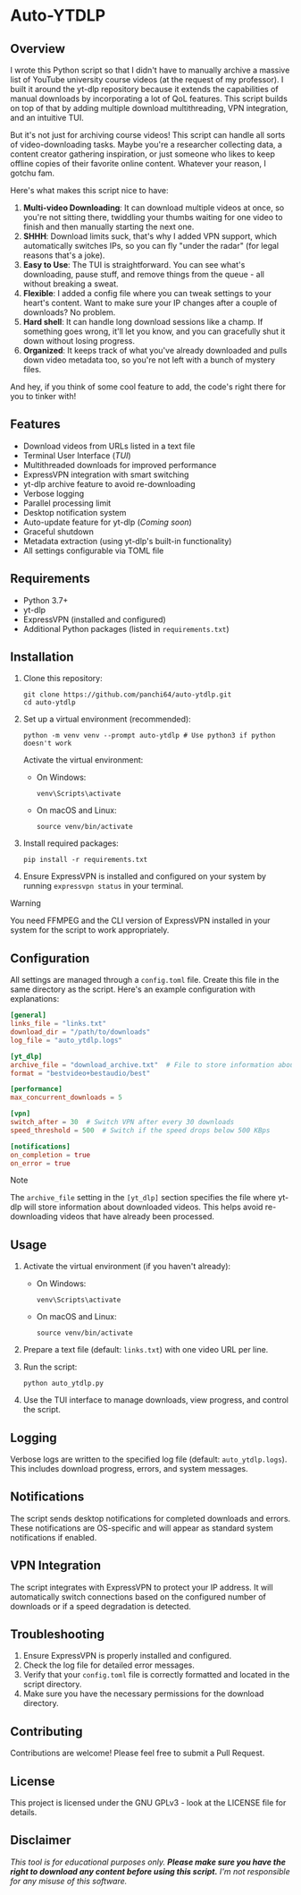 # Auto-YTDLP

## Overview

I wrote this Python script so that I didn't have to manually archive a massive list of YouTube university course videos (at the request of my professor). I built it around the yt-dlp repository because it extends the capabilities of manual downloads by incorporating a lot of QoL features. This script builds on top of that by adding multiple download multithreading, VPN integration, and an intuitive TUI.

But it's not just for archiving course videos! This script can handle all sorts of video-downloading tasks. Maybe you're a researcher collecting data, a content creator gathering inspiration, or just someone who likes to keep offline copies of their favorite online content. Whatever your reason, I gotchu fam.

Here's what makes this script nice to have:

1. **Multi-video Downloading**: It can download multiple videos at once, so you're not sitting there, twiddling your thumbs waiting for one video to finish and then manually starting the next one.
2. **SHHH**: Download limits suck, that's why I added VPN support, which automatically switches IPs, so you can fly "under the radar" (for legal reasons that's a joke).
3. **Easy to Use**: The TUI is straightforward. You can see what's downloading, pause stuff, and remove things from the queue - all without breaking a sweat.
4. **Flexible**: I added a config file where you can tweak settings to your heart's content. Want to make sure your IP changes after a couple of downloads? No problem.
5. **Hard shell**: It can handle long download sessions like a champ. If something goes wrong, it'll let you know, and you can gracefully shut it down without losing progress.
6. **Organized**: It keeps track of what you've already downloaded and pulls down video metadata too, so you're not left with a bunch of mystery files.

And hey, if you think of some cool feature to add, the code's right there for you to tinker with!

## Features

- Download videos from URLs listed in a text file
- Terminal User Interface (_TUI_)
- Multithreaded downloads for improved performance
- ExpressVPN integration with smart switching
- yt-dlp archive feature to avoid re-downloading
- Verbose logging
- Parallel processing limit
- Desktop notification system
- Auto-update feature for yt-dlp (_Coming soon_)
- Graceful shutdown
- Metadata extraction (using yt-dlp's built-in functionality)
- All settings configurable via TOML file

## Requirements

- Python 3.7+
- yt-dlp
- ExpressVPN (installed and configured)
- Additional Python packages (listed in `requirements.txt`)

## Installation

1. Clone this repository:
   ```
   git clone https://github.com/panchi64/auto-ytdlp.git
   cd auto-ytdlp
   ```

2. Set up a virtual environment (recommended):
   ```
   python -m venv venv --prompt auto-ytdlp # Use python3 if python doesn't work
   ```

   Activate the virtual environment:
   - On Windows:
     ```
     venv\Scripts\activate
     ```
   - On macOS and Linux:
     ```
     source venv/bin/activate
     ```

3. Install required packages:
   ```
   pip install -r requirements.txt
   ```

4. Ensure ExpressVPN is installed and configured on your system by running `expressvpn status` in your terminal.

> [!WARNING]
> You need FFMPEG and the CLI version of ExpressVPN installed in your system for the script to work appropriately.

## Configuration

All settings are managed through a `config.toml` file. Create this file in the same directory as the script. Here's an example configuration with explanations:

```toml
[general]
links_file = "links.txt"
download_dir = "/path/to/downloads"
log_file = "auto_ytdlp.logs"

[yt_dlp]
archive_file = "download_archive.txt"  # File to store information about downloaded videos
format = "bestvideo+bestaudio/best"

[performance]
max_concurrent_downloads = 5

[vpn]
switch_after = 30  # Switch VPN after every 30 downloads
speed_threshold = 500  # Switch if the speed drops below 500 KBps

[notifications]
on_completion = true
on_error = true
```
> [!NOTE]
> The `archive_file` setting in the `[yt_dlp]` section specifies the file where yt-dlp will store information about downloaded videos. This helps avoid re-downloading videos that have already been processed.

## Usage

1. Activate the virtual environment (if you haven't already):
   - On Windows:
     ```
     venv\Scripts\activate
     ```
   - On macOS and Linux:
     ```
     source venv/bin/activate
     ```
2. Prepare a text file (default: `links.txt`) with one video URL per line.

3. Run the script:
   ```
   python auto_ytdlp.py
   ```

4. Use the TUI interface to manage downloads, view progress, and control the script.

## Logging

Verbose logs are written to the specified log file (default: `auto_ytdlp.logs`). This includes download progress, errors, and system messages.

## Notifications

The script sends desktop notifications for completed downloads and errors. These notifications are OS-specific and will appear as standard system notifications if enabled.

## VPN Integration

The script integrates with ExpressVPN to protect your IP address. It will automatically switch connections based on the configured number of downloads or if a speed degradation is detected.

## Troubleshooting

1. Ensure ExpressVPN is properly installed and configured.
2. Check the log file for detailed error messages.
3. Verify that your `config.toml` file is correctly formatted and located in the script directory.
4. Make sure you have the necessary permissions for the download directory.

## Contributing

Contributions are welcome! Please feel free to submit a Pull Request.

## License

This project is licensed under the GNU GPLv3 - look at the LICENSE file for details.

## Disclaimer

_This tool is for educational purposes only. **Please make sure you have the right to download any content before using this script.** I'm not responsible for any misuse of this software._
